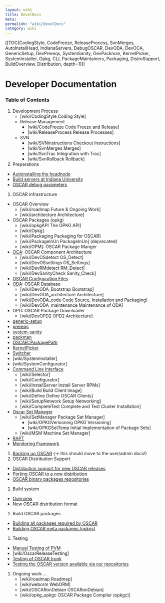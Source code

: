 ```yaml
---
layout: wiki
title: DevelDocs
meta: 
permalink: "wiki/DevelDocs"
category: wiki
---
```

<!-- Name: DevelDocs -->
<!-- Version: 100 -->
<!-- Author: valleegr -->

[[TOC(CodingStyle, CodeFreeze, ReleaseProcess, SvnMerges, AutoInstallHead, IndianaServers, DebugOSCAR, DevODA, DevOCA, GenericSetup, DevPrereqs, SystemSanity, DevPackman, KernelPicker, SystemInstaller, Opkg, CLI, PackageMaintainers, Packaging, DistroSupport, BuildOverview, Distribution, depth=1)]]

# Developer Documentation

### Table of Contents

 1. Development Process
    * [wiki/CodingStyle Coding Style]
    * Release Management
      * [wiki/CodeFreeze Code Freeze and Release]
      * [wiki/ReleaseProcess Release Processes]
    * SVN
      * [wiki/SVNinstructions Checkout Instructions]
      * [wiki/SvnMerges Merges]
      * [wiki/SvnTrac Integration with Trac]
      * [wiki/SvnRollback Rollback]
 1. Preparations
   * [Autoinstalling the headnode](wiki/AutoInstallHead)
   * [Build servers at Indiana University](wiki/IndianaServers)
   * [OSCAR debug parameters](wiki/DebugOSCAR)
 1. OSCAR infrastructure
   * OSCAR Overview
     * [wiki/roadmap Future & Ongoing Work]
     * [wiki/architecture Architecture]
   * OSCAR Packages (opkg)
     * [wiki/opkgAPI The OPKG API]
     * [wiki/Opkg]
     * [wiki/Packaging Packaging for OSCAR]
     * [wiki/PackageInUn PackageInUn] (deprecated)
     * [wiki/OPM]: OSCAR Package Manger
   * [OCA](wiki/DevOCA): OSCAR Component Architecture
     * [wiki/DevOSdetect OS_Detect]
     * [wiki/DevOSsettings OS_Settings]
     * [wiki/DevRMdetect RM_Detect]
     * [wiki/DevSanityCheck Sanity_Check]
   * [OSCAR Configuration Files](wiki/ConfigFile)
   * [ODA](wiki/DevODA): OSCAR Database
     * [wiki/DevODA_Bootstrap Bootstrap]
     * [wiki/DevODA_architecture Architecture]
     * [wiki/DevODA_code Code Source, Installation and Packaging]
     * [wiki/DevODA_maintenance Maintenance of ODA]
   * OPD: OSCAR Package Downloader
     * [wiki/DevOPD2 OPD2 Architecture]
   * [generic-setup](wiki/GenericSetup)
   * [prereqs](wiki/DevPrereqs)
   * [system-sanity](wiki/SystemSanity)
   * [packman](wiki/DevPackman)
   * [OSCAR::PackagePath](wiki/PackagePath)
   * [KernelPicker](wiki/KernelPicker)
   * [Switcher](wiki/switcher)
   * [wiki/SystemInstaller]
   * [wiki/SystemConfigurator]
   * [Command Line Interface](wiki/CLI)
     * [wiki/Selector]
     * [wiki/Configurator]
     * [wiki/InstallServer Install Server RPMs]
     * [wiki/Build Build Client Image]
     * [wiki/Define Define OSCAR Clients]
     * [wiki/SetupNetwork Setup Networking]
     * [wiki/CompleteTest Complete and Test Cluster Installation]
   * [Oscar Set Manager](wiki/OSM)
     * [wiki/SetManager Package Set Manager]
       * [wiki/OPKGVersioning OPKG Versioning]
       * [wiki/OPKGSetTemp Initial Implementation of Package Sets]
     * [wiki/MSM Machine Set Manager]
   * [RAPT](wiki/RAPT)
   * [Monitoring Framework](wiki/monitoring_framework)
 1. [Backing up OSCAR](wiki/BackupOSCAR) (-> this should move to the user/admin docs!)
 1. OSCAR Distribution Support
   * [Distribution support for new OSCAR releases](wiki/DistroSupport)
   * [Porting OSCAR to a new distribution](wiki/DistroPort)
   * [OSCAR binary packages repositories](wiki/OSCARRepositories)
 1. Build system
   * [Overview](wiki/BuildOverview)
   * [New OSCAR distribution format](wiki/Distribution)
 1. Build OSCAR packages
   * [Building all packages required by OSCAR](wiki/Building_OSCAR_Packages)
   * [Building OSCAR meta packages (opkgs)](wiki/Building_Opkgs)
 1. Testing
   * [Manual Testing of PVM](wiki/PvmTesting)
   * [wiki/OscarReleaseTesting]
   * [Testing of OSCAR trunk](wiki/trunkTesting)
   * [Testing the OSCAR version available via our repositories](wiki/repoTesting)
 1. Ongoing work ...
    * [wiki/roadmap Roadmap]
    * [wiki/weborm WebORM]
    * [wiki/OSCARonDebian OSCARonDebian]
    * [wiki/opkg_opkgc OSCAR Package Compiler (opkgc)]
